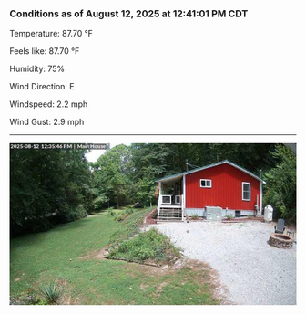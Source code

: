 ### Conditions as of August 12, 2025 at 12:41:01 PM CDT 

Temperature: 87.70 &deg;F

Feels like: 87.70 &deg;F

Humidity: 75%

Wind Direction: E

Windspeed: 2.2 mph

Wind Gust: 2.9 mph

---

<img src="./images/latest.jpeg"/>

